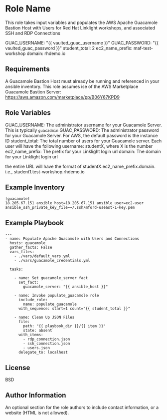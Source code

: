 Role Name
=========

This role takes input variables and populates the AWS Apache Guacamole Bastion Host with Users for Red Hat Linklight workshops, and associated SSH and RDP Connections

GUAC_USERNAME: "{{ vaulted_guac_username }}"
GUAC_PASSWORD: "{{ vaulted_guac_password }}"
student_total: 2
ec2_name_prefix: maf-test-workshop
domain: rhdemo.io

Requirements
------------
A Guacamole Bastion Host must already be running and referenced in your ansible inventory. This role assumes ise of the AWS Marketplace Guacamole Bastion Server: https://aws.amazon.com/marketplace/pp/B06Y67KPD9

Role Variables
--------------
GUAC_USERNAME: The administrator username for your Guacamole Server. This is typically `guacadmin`
GUAC_PASSWORD: The administrator password for your Guacamole Server. For AWS, the default password is the instance ID
student_total: The total number of users for your Guacamole server. Each user will have the following username: studentX, where X is the number
ec2_name_prefix: The prefix for your Linklight login url
domain: The domain for your Linklight login url

the entire URL will have the format of studentX.ec2_name_prefix.domain. i.e., student1.test-workshop.rhdemo.io

Example Inventory
----------------

```
[guacamole]
18.205.67.151 ansible_host=18.205.67.151 ansible_user=ec2-user ansible_ssh_private_key_file=~/.ssh/mford-useast-1-key.pem

```

Example Playbook
----------------

```
---
- name: Populate Apache Guacamole with Users and Connections
  hosts: guacamole
  gather_facts: False
  vars_files:
    - ./vars/default_vars.yml
    - ./vars/guacamole_credentials.yml

  tasks:

    - name: Set guacamole_server fact
      set_fact:
        guacamole_server: "{{ ansible_host }}"

    - name: Invoke populate_guacamole role
      include_role:
        name: populate_guacamole
      with_sequence: start=1 count="{{ student_total }}"

    - name: Clean Up JSON Files
      file:
        path: "{{ playbook_dir }}/{{ item }}"
        state: absent
      with_items:
        - rdp_connection.json
        - ssh_connection.json
        - users.json
      delegate_to: localhost
```
License
-------

BSD

Author Information
------------------

An optional section for the role authors to include contact information, or a website (HTML is not allowed).

